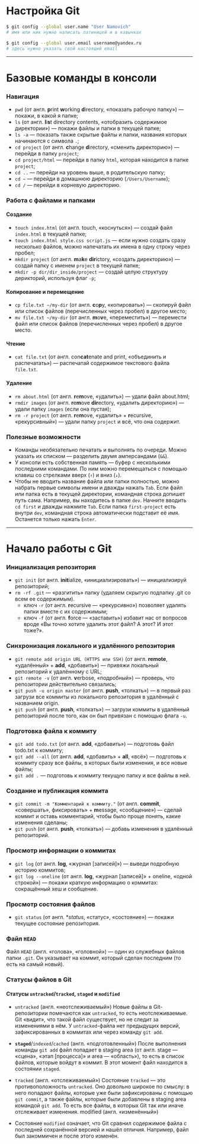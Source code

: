 # **Настройка Git**
```bash
$ git config --global user.name "User Namovich" 
# имя или ник нужно написать латиницей и в кавычках

$ git config --global user.email username@yandex.ru
# здесь нужно указать свой настоящий email 
```
---

# **Базовые команды в консоли**


### **Навигация**
* `pwd` (от англ. **p**rint **w**orking **d**irectory, «показать рабочую папку») — покажи, в какой я папке;
* `ls` (от англ. **l**i**s**t directory contents, «отобразить содержимое директории») — покажи файлы и папки в текущей папке;
* `ls -a` — показать также скрытые файлы и папки, названия которых начинаются с символа `.`;
* `cd project` (от англ. **c**hange **d**irectory, «сменить директорию») — перейди в папку `project`;
* `cd project/html` — перейди в папку `html`, которая находится в папке `project`;
* `cd ..` — перейди на уровень выше, в родительскую папку;
* `cd ~` — перейди в домашнюю директорию (`/Users/Username`);
* `cd /` — перейди в корневую директорию.


### **Работа с файлами и папками**

#### **Создание**
* `touch index.html` (от англ. touch, «коснуться») — создай файл `index.html` в текущей папке;
* `touch index.html style.css script.js` — если нужно создать сразу несколько файлов, можно напечатать их имена в одну строку через пробел;
* `mkdir project` (от англ. **m**a**k**e **dir**ictory, «создать директорию») — создай папку с именем `project` в текущей папке;
* `mkdir -p dir/dir_inside/project` — создай целую структуру дерикторий, используя флаг `-p`;

#### **Копирование и перемещение**
* `cp file.txt ~/my-dir` (от англ. **c**o**p**y, «копировать») — скопируй файл или список файлов (перечисленных через пробел) в другое место;
* `mv file.txt ~/my-dir` (от англ. **m**o**v**e, «переместить») — перемести файл или список файлов (перечисленных через пробел) в другое место.

#### **Чтение**
* `cat file.txt` (от англ. con**cat**enate and print, «объединить и распечатать») — распечатай содержимое текстового файла `file.txt`.

#### **Удаление**
* `rm about.html` (от англ. **r**e**m**ove, «удалить») — удали файл about.html;
* `rmdir images` (от англ. **r**e**m**ove **dir**ectory, «удалить директорию») — удали папку `images` (если она пустая);
* `rm -r project` (от англ. **r**e**m**ove, «удалить» + **r**ecursive, «рекурсивный») — удали папку `project` и всё, что она содержит.


### **Полезные возможности**
* Команды необязательно печатать и выполнять по очереди. Можно указать их списком — разделить двумя амперсандами (`&&`).
* У консоли есть собственная память — буфер с несколькими последними командами. По ним можно перемещаться с помощью клавиш со стрелками вверх (`↑`) и вниз (`↓`).
* Чтобы не вводить название файла или папки полностью, можно набрать первые символы имени и дважды нажать `Tab`. Если файл или папка есть в текущей директории, командная строка допишет путь сама.
Например, вы находитесь в папке `dev`. Начните вводить `cd first` и дважды нажмите `Tab`. Если папка `first-project` есть внутри `dev`, командная строка автоматически подставит её имя. Останется только нажать `Enter`.
---

# **Начало работы с Git**


### **Инициализация репозитория**
* `git init` (от англ. **init**ialize, «инициализировать») — инициализируй репозиторий;
* `rm -rf .git` — «разгитить» папку (удаляем скрытую подпапку .git со всем ее содержимым).
    * ключ `-r` (от англ. **r**ecursive — «рекурсивно») позволяет удалять папки вместе с их содержимым;
    * ключ `-f` (от англ. **f**orce — «заставить») избавит нас от вопросов вроде «Вы точно хотите удалить этот файл? А этот? И этот тоже?».

### **Синхронизация локального и удалённого репозитория**
* `git remote add origin URL (HTTPS или SSH)` (от англ. **remote**, «удалённый» + **add**, «добавить») — привяжи локальный репозиторий к удалённому с URL;
* `git remote -v` (от англ. **v**erbose, «подробный») — проверь, что репозитории действительно связались;
* `git push -u origin master` (от англ. **push**, «толкать») — в первый раз загрузи все коммиты из локального репозитория в удалённый с названием origin.
* `git push` (от англ. **push**, «толкать») — загрузи коммиты в удалённый репозиторий после того, как он был привязан с помощью флага `-u`.

### **Подготовка файла к коммиту**
* `git add todo.txt` (от англ. **add**, «добавить») — подготовь файл todo.txt к коммиту;
* `git add --all` (от англ. **add**, «добавить» + **all**, «всё») — подготовь к коммиту сразу все файлы, в которых были изменения, и все новые файлы;
* `git add .` — подготовь к коммиту текущую папку и все файлы в ней.

### **Создание и публикация коммита**
* `git commit -m "Комментарий к коммиту."` (от англ. **commit**, «совершать», фиксировать» + **m**essage, «сообщение») — сделай коммит и оставь комментарий, чтобы было проще понять, какие изменения сделаны;
* `git push` (от англ. **push**, «толкать») — добавь изменения в удалённый репозиторий.

### **Просмотр информации о коммитах**
* `git log` (от англ. **log**, «журнал [записей]») — выведи подробную историю коммитов;
* `git log --oneline` (от англ. **log**, «журнал [записей]» + oneline, «одной строкой») — покажи краткую информацию о коммитах: сокращённый хеш и сообщение.

### **Просмотр состояния файлов**
* `git status` (от англ. **status*, «статус», «состояние») — покажи текущее состояние репозитория.

### **Файл `HEAD`**
Файл `HEAD` (англ. «голова», «головной») — один из служебных файлов папки `.git`. Он указывает на коммит, который сделан последним (то есть на самый новый).

### **Статусы файлов в Git**
#### **Статусы** `untracked`/`tracked`, `staged` и `modified`
* `untracked` (англ. «неотслеживаемый»)
Новые файлы в Git-репозитории помечаются как `untracked`, то есть неотслеживаемые. Git «видит», что такой файл существует, но не следит за изменениями в нём. У `untracked`-файла нет предыдущих версий, зафиксированных в коммитах или через команду `git add`.

* **`staged`**/`indexed`/`cached` (англ. «подготовленный»)
После выполнения команды `git add` файл попадает в staging area (от англ. stage — «сцена», «этап [процесса]» и area — «область»), то есть в список файлов, которые войдут в коммит. В этот момент файл находится в состоянии `staged`.

* `tracked` (англ. «отслеживаемый»)
Состояние `tracked` — это противоположность `untracked`. Оно довольно широкое по смыслу: в него попадают файлы, которые уже были зафиксированы с помощью `git commit`, а также файлы, которые были добавлены в staging area командой `git add`. То есть все файлы, в которых Git так или иначе отслеживает изменения.
modified (англ. «изменённый»)

* Состояние `modified` означает, что Git сравнил содержимое файла с последней сохранённой версией и нашёл отличия. Например, файл был закоммичен и после этого изменён.




